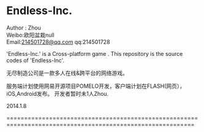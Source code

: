 Endless-Inc.
============

Author : Zhou    
Weibo:欧阳盆栽null       
Email:214501728@qq.com 
qq:214501728

'Endless-Inc.' is a Cross-platform game . This repository is the source codes of 'Endless-Inc'.

无尽制造公司是一款多人在线&跨平台的网络游戏。

服务端计划使用网易开源项目POMELO开发，客户端计划在FLASH(网页），iOS,Android发布。
开发者暂时未1人Zhou.

2014.1.8

===========================================================================================================
